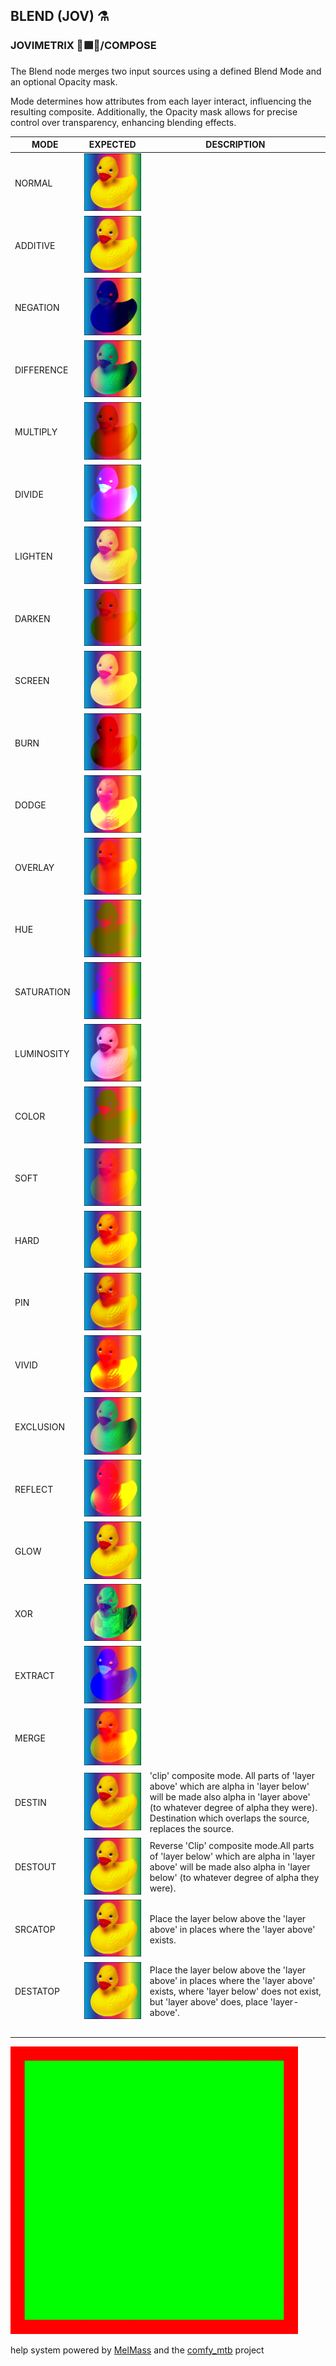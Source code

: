<h2>BLEND (JOV) ⚗️</h2>
<h3>JOVIMETRIX 🔺🟩🔵/COMPOSE</h3>
<p>The Blend node merges two input sources using a defined Blend Mode and an optional Opacity mask.</p>
<p>Mode determines how attributes from each layer interact, influencing the resulting composite. Additionally, the Opacity mask allows for precise control over transparency, enhancing blending effects.
</p>

MODE|EXPECTED|DESCRIPTION
---|---|---
NORMAL | ![](https://raw.githubusercontent.com/FHPythonUtils/BlendModes/master/tests/data/normal_expected.png)|
ADDITIVE | ![](https://raw.githubusercontent.com/FHPythonUtils/BlendModes/master/tests/data/additive_expected.png)|
NEGATION | ![](https://raw.githubusercontent.com/FHPythonUtils/BlendModes/master/tests/data/negation_expected.png)|
DIFFERENCE | ![](https://raw.githubusercontent.com/FHPythonUtils/BlendModes/master/tests/data/difference_expected.png)|
MULTIPLY | ![](https://raw.githubusercontent.com/FHPythonUtils/BlendModes/master/tests/data/multiply_expected.png)|
DIVIDE | ![](https://raw.githubusercontent.com/FHPythonUtils/BlendModes/master/tests/data/divide_expected.png)|
LIGHTEN | ![](https://raw.githubusercontent.com/FHPythonUtils/BlendModes/master/tests/data/lighten_expected.png)|
DARKEN | ![](https://raw.githubusercontent.com/FHPythonUtils/BlendModes/master/tests/data/darken_expected.png)|
SCREEN | ![](https://raw.githubusercontent.com/FHPythonUtils/BlendModes/master/tests/data/screen_expected.png)|
BURN | ![](https://raw.githubusercontent.com/FHPythonUtils/BlendModes/master/tests/data/colourburn_expected.png)|
DODGE | ![](https://raw.githubusercontent.com/FHPythonUtils/BlendModes/master/tests/data/colourdodge_expected.png)|
OVERLAY | ![](https://raw.githubusercontent.com/FHPythonUtils/BlendModes/master/tests/data/overlay_expected.png)|
HUE | ![](https://raw.githubusercontent.com/FHPythonUtils/BlendModes/master/tests/data/hue_expected.png)|
SATURATION | ![](https://raw.githubusercontent.com/FHPythonUtils/BlendModes/master/tests/data/saturation_expected.png)|
LUMINOSITY | ![](https://raw.githubusercontent.com/FHPythonUtils/BlendModes/master/tests/data/luminosity_expected.png)|
COLOR | ![](https://raw.githubusercontent.com/FHPythonUtils/BlendModes/master/tests/data/colour_expected.png)|
SOFT | ![](https://raw.githubusercontent.com/FHPythonUtils/BlendModes/master/tests/data/softlight_expected.png)|
HARD | ![](https://raw.githubusercontent.com/FHPythonUtils/BlendModes/master/tests/data/hardlight_expected.png)|
PIN | ![](https://raw.githubusercontent.com/FHPythonUtils/BlendModes/master/tests/data/pinlight_expected.png)|
VIVID | ![](https://raw.githubusercontent.com/FHPythonUtils/BlendModes/master/tests/data/vividlight_expected.png)|
EXCLUSION | ![](https://raw.githubusercontent.com/FHPythonUtils/BlendModes/master/tests/data/exclusion_expected.png)|
REFLECT | ![](https://raw.githubusercontent.com/FHPythonUtils/BlendModes/master/tests/data/reflect_expected.png)|
GLOW | ![](https://raw.githubusercontent.com/FHPythonUtils/BlendModes/master/tests/data/glow_expected.png)|
XOR | ![](https://raw.githubusercontent.com/FHPythonUtils/BlendModes/master/tests/data/xor_expected.png)|
EXTRACT | ![](https://raw.githubusercontent.com/FHPythonUtils/BlendModes/master/tests/data/grainextract_expected.png)|
MERGE | ![](https://raw.githubusercontent.com/FHPythonUtils/BlendModes/master/tests/data/grainmerge_expected.png)|
DESTIN | ![](https://raw.githubusercontent.com/FHPythonUtils/BlendModes/master/tests/data/additive_expected.png)|'clip' composite mode. All parts of 'layer above' which are alpha in 'layer below' will be made also alpha in 'layer above' (to whatever degree of alpha they were). Destination which overlaps the source, replaces the source.
DESTOUT | ![](https://raw.githubusercontent.com/FHPythonUtils/BlendModes/master/tests/data/additive_expected.png) | Reverse 'Clip' composite mode.All parts of 'layer below' which are alpha in 'layer above' will be made also alpha in 'layer below' (to whatever degree of alpha they were).
SRCATOP | ![](https://raw.githubusercontent.com/FHPythonUtils/BlendModes/master/tests/data/additive_expected.png) | Place the layer below above the 'layer above' in places where the 'layer above' exists.
DESTATOP | ![](https://raw.githubusercontent.com/FHPythonUtils/BlendModes/master/tests/data/additive_expected.png) | Place the layer below above the 'layer above' in places where the 'layer above' exists, where 'layer below' does not exist, but 'layer above' does, place 'layer-above'.
<img width=150/>|<img width=200/>|<img width=250/>

![](https://raw.githubusercontent.com/Amorano/Jovimetrix-examples/master/node/TICK/TICK.gif)

help system powered by [MelMass](https://github.com/melMass) and the [comfy_mtb](https://github.com/melMass/comfy_mtb) project
